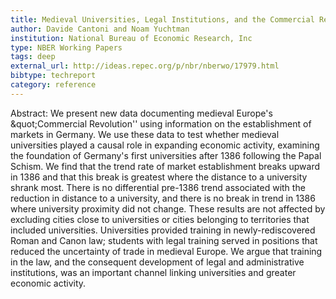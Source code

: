 ```yaml
---
title: Medieval Universities, Legal Institutions, and the Commercial Revolution
author: Davide Cantoni and Noam Yuchtman
institution: National Bureau of Economic Research, Inc
type: NBER Working Papers
tags: deep
external_url: http://ideas.repec.org/p/nbr/nberwo/17979.html
bibtype: techreport
category: reference
---
```

Abstract: We present new data documenting medieval Europe's \&quot;Commercial Revolution'' using information on the establishment of markets in Germany. We use these data to test whether medieval universities played a causal role in expanding economic activity, examining the foundation of Germany's first universities after 1386 following the Papal Schism. We find that the trend rate of market establishment breaks upward in 1386 and that this break is greatest where the distance to a university shrank most. There is no differential pre-1386 trend associated with the reduction in distance to a university, and there is no break in trend in 1386 where university proximity did not change. These results are not affected by excluding cities close to universities or cities belonging to territories that included universities. Universities provided training in newly-rediscovered Roman and Canon law; students with legal training served in positions that reduced the uncertainty of trade in medieval Europe. We argue that training in the law, and the consequent development of legal and administrative institutions, was an important channel linking universities and greater economic activity.

